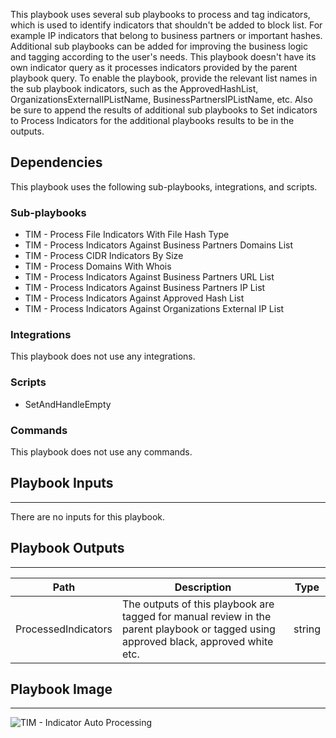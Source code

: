 This playbook uses several sub playbooks to process and tag indicators, which is used to identify indicators that shouldn't be added to block list. For example IP indicators that belong to business partners or important hashes. Additional sub playbooks can be added for improving the business logic and tagging according to the user's needs. This playbook doesn't have its own indicator query as it processes indicators provided by the parent playbook query. To enable the playbook, provide the relevant list names in the sub playbook indicators, such as the ApprovedHashList, OrganizationsExternalIPListName, BusinessPartnersIPListName, etc. Also be sure to append the results of additional sub playbooks to Set indicators to Process Indicators for the additional playbooks results to be in the outputs.

## Dependencies
This playbook uses the following sub-playbooks, integrations, and scripts.

### Sub-playbooks
* TIM - Process File Indicators With File Hash Type
* TIM - Process Indicators Against Business Partners Domains List
* TIM - Process CIDR Indicators By Size
* TIM - Process Domains With Whois
* TIM - Process Indicators Against Business Partners URL List
* TIM - Process Indicators Against Business Partners IP List
* TIM - Process Indicators Against Approved Hash List
* TIM - Process Indicators Against Organizations External IP List

### Integrations
This playbook does not use any integrations.

### Scripts
* SetAndHandleEmpty

### Commands
This playbook does not use any commands.

## Playbook Inputs
---
There are no inputs for this playbook.

## Playbook Outputs
---

| **Path** | **Description** | **Type** |
| --- | --- | --- |
| ProcessedIndicators | The outputs of this playbook are tagged for manual review in the parent playbook or tagged using approved black, approved white etc. | string |

## Playbook Image
---
![TIM - Indicator Auto Processing](https://raw.githubusercontent.com/cvescan/cvescan/af0957a7f2d6633bfd8e0083d70809463313ca66/Packs/TIM_Processing/doc_files/TIM_-_Indicator_Auto_Processing.png)